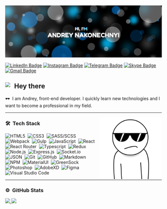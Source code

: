 ![Andrey GitHub Banner](./assets/GitHubHeader.jpg)

[![LinkedIn Badge](https://img.shields.io/badge/LinkedIn-Profile-blue?style=flat&logo=linkedin)](https://www.linkedin.com/in/andrii-nkn)
[![Instagram Badge](https://img.shields.io/badge/Instagram-Profile-da4763?style=flat&logo=instagram&logoColor=white)](https://www.instagram.com/and.r.official)
[![Telegram Badge](https://img.shields.io/badge/Telegram-Profile-3390ec?style=flat&logo=telegram)](https://t.me/MistrixOreo)
[![Skype Badge](https://img.shields.io/badge/Skype-Profile-00Aff0?style=flat&logo=skype&logoColor=white)](https://join.skype.com/invite/zGlHz1PtI8uA)
[![Gmail Badge](https://img.shields.io/badge/Gmail-ea4335?style=flat&logo=Gmail&logoColor=white)](mailto:andriinkn@gmail.com)

## <img src="https://media.giphy.com/media/hvRJCLFzcasrR4ia7z/giphy.gif" width="29px" align="left">Hey there

:dark_sunglasses: &nbsp;I am Andrey, front-end developer.
I quickly learn new technologies and I want to become a professional in my field.

---

<img src="./assets/cool.gif" width="200" align="right" alt="Gif-Cool">

### :hammer_and_wrench: &nbsp;Tech Stack

![HTML5](https://img.shields.io/badge/HTML5-483D8B?style=flat-square&logo=html5)&nbsp;
![CSS3](https://img.shields.io/badge/CSS3-483D8B?style=flat-square&logo=css3)&nbsp;
![SASS/SCSS](https://img.shields.io/badge/SASS/SCSS-483D8B?style=flat-square&logo=sass)&nbsp;
![Webpack](https://img.shields.io/badge/Webpack-483D8B?style=flat-square&logo=webpack)&nbsp;
![Gulp](https://img.shields.io/badge/Gulp-483D8B?style=flat-square&logo=gulp)&nbsp;
![JavaScript](https://img.shields.io/badge/JavaScript-483D8B?style=flat-square&logo=javascript)&nbsp;
![React](https://img.shields.io/badge/React-483D8B?style=flat-square&logo=react)&nbsp;
![React Router](https://img.shields.io/badge/React%20Router-483D8B?style=flat-square&logo=react%20router)&nbsp;
![Typescript](https://img.shields.io/badge/Typescript-483D8B?style=flat-square&logo=typescript)&nbsp;
![Redux](https://img.shields.io/badge/Redux-483D8B?style=flat-square&logo=redux)&nbsp;
![Node.js](https://img.shields.io/badge/Node.js-483D8B?style=flat-square&logo=node.js)&nbsp;
![Express.js](https://img.shields.io/badge/Express.js-483D8B?style=flat-square&logo=express)&nbsp;
![Socket.io](https://img.shields.io/badge/Socket.io-483D8B?style=flat-square&logo=socket.io)&nbsp;
![JSON](https://img.shields.io/badge/JSON-483D8B?style=flat-square&logo=json)&nbsp;
![Git](https://img.shields.io/badge/Git-483D8B?style=flat-square&logo=git)&nbsp;
![GitHub](https://img.shields.io/badge/GitHub-483D8B?style=flat-square&logo=github)&nbsp;
![Markdown](https://img.shields.io/badge/Markdown-483D8B?style=flat-square&logo=markdown)&nbsp;
![NPM](https://img.shields.io/badge/NPM-483D8B?style=flat-square&logo=npm)&nbsp;
![MaterialUI](https://img.shields.io/badge/MaterialUI-483D8B?style=flat-square&logo=material-ui)&nbsp;
![GreenSock](https://img.shields.io/badge/GreenSock-483D8B?style=flat-square&logo=greensock)&nbsp;
![Photoshop](https://img.shields.io/badge/Photoshop-483D8B?style=flat-square&logo=adobe%20photoshop)&nbsp;
![AdobeXD](https://img.shields.io/badge/AdobeXD-483D8B?style=flat-square&logo=adobexd)&nbsp;
![Figma](https://img.shields.io/badge/Figma-483D8B?style=flat-square&logo=figma)&nbsp;
![Visual Studio Code](https://img.shields.io/badge/Visual%20Studio%20Code-483D8B?style=flat-square&logo=Visual%20Studio%20Code)

---

### :gear: &nbsp;GitHub Stats

<p align="left">
  <a href="https://github.com/androfficial">
    <img height="180em" src="https://github-readme-stats.vercel.app/api?username=androfficial&show_icons=true&theme=aura_dark"/>
    <img height="180em" src="https://github-readme-stats.vercel.app/api/top-langs/?username=androfficial&layout=compact&theme=aura_dark"/>
  </a>
</p>
